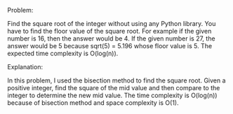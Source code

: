 Problem:

Find the square root of the integer without using any Python library. You have to find the floor value of the square root.
For example if the given number is 16, then the answer would be 4.
If the given number is 27, the answer would be 5 because sqrt(5) = 5.196 whose floor value is 5.
The expected time complexity is O(log(n)).

Explanation:

In this problem, I used the bisection method to find the square root.
Given a positive integer, find the square of the mid value and then
compare to the integer to determine the new mid value. The time complexity
is O(log(n)) because of bisection method and space complexity is
O(1).
